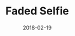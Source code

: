 ---
title: "Faded Selfie"
date: 2018-02-19
picture: /assets/camera-roll/2018/02/2018-02-19-faded-selfie/20180220_042557907_iOS.jpg
thumbnail: /assets/camera-roll/2018/02/2018-02-19-faded-selfie/20180220_042557907_iOS-thumbnail.jpg
type: picture
tags:
  - selfie
---